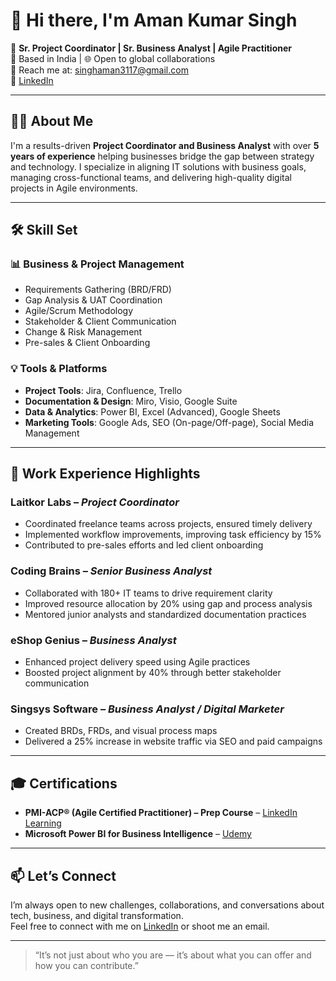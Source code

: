 # 👋 Hi there, I'm Aman Kumar Singh

🚀 **Sr. Project Coordinator | Sr. Business Analyst | Agile Practitioner**  
📍 Based in India | 🌐 Open to global collaborations  
📧 Reach me at: singhaman3117@gmail.com  
🔗 [LinkedIn](https://www.linkedin.com/in/aman-singh-business-analyst/)

---

## 👨‍💼 About Me

I'm a results-driven **Project Coordinator and Business Analyst** with over **5 years of experience** helping businesses bridge the gap between strategy and technology. I specialize in aligning IT solutions with business goals, managing cross-functional teams, and delivering high-quality digital projects in Agile environments.

---

## 🛠️ Skill Set

### 📊 Business & Project Management
- Requirements Gathering (BRD/FRD)
- Gap Analysis & UAT Coordination
- Agile/Scrum Methodology
- Stakeholder & Client Communication
- Change & Risk Management
- Pre-sales & Client Onboarding

### 💡 Tools & Platforms
- **Project Tools**: Jira, Confluence, Trello  
- **Documentation & Design**: Miro, Visio, Google Suite  
- **Data & Analytics**: Power BI, Excel (Advanced), Google Sheets  
- **Marketing Tools**: Google Ads, SEO (On-page/Off-page), Social Media Management

---

## 🏢 Work Experience Highlights

### **Laitkor Labs** – *Project Coordinator*  
- Coordinated freelance teams across projects, ensured timely delivery  
- Implemented workflow improvements, improving task efficiency by 15%  
- Contributed to pre-sales efforts and led client onboarding

### **Coding Brains** – *Senior Business Analyst*  
- Collaborated with 180+ IT teams to drive requirement clarity  
- Improved resource allocation by 20% using gap and process analysis  
- Mentored junior analysts and standardized documentation practices

### **eShop Genius** – *Business Analyst*  
- Enhanced project delivery speed using Agile practices  
- Boosted project alignment by 40% through better stakeholder communication

### **Singsys Software** – *Business Analyst / Digital Marketer*  
- Created BRDs, FRDs, and visual process maps  
- Delivered a 25% increase in website traffic via SEO and paid campaigns

---

## 🎓 Certifications

- **PMI-ACP® (Agile Certified Practitioner) – Prep Course** – [LinkedIn Learning](https://www.linkedin.com/learning/certificates/25b8206005bc2f3fcbdc1464f568b5661a322ef67ea12e25a748e431dcc4a4a5)  
- **Microsoft Power BI for Business Intelligence** – [Udemy](https://www.udemy.com/certificate/UC-de1b73e9-4da5-4065-9e97-b037893666d9/)

---

## 📫 Let’s Connect

I’m always open to new challenges, collaborations, and conversations about tech, business, and digital transformation.  
Feel free to connect with me on [LinkedIn](https://www.linkedin.com/in/aman-singh-business-analyst/) or shoot me an email.

---

> “It’s not just about who you are — it’s about what you can offer and how you can contribute.”

